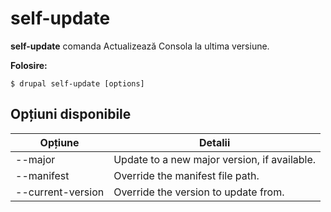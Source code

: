 # self-update
**self-update** comanda Actualizează Consola la ultima versiune.

**Folosire:**
```
$ drupal self-update [options] 
```

## Opțiuni disponibile
Opțiune | Detalii
-------|-------------
--major | Update to a new major version, if available.
--manifest | Override the manifest file path.
--current-version | Override the version to update from.
